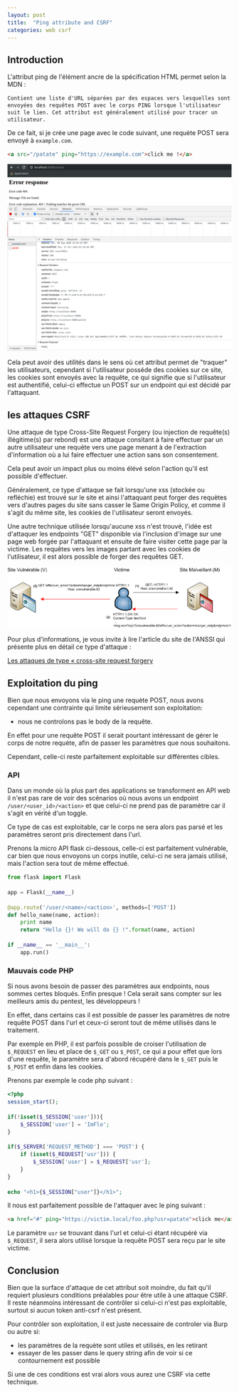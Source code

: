 ```yaml
---
layout: post
title:  "Ping attribute and CSRF"
categories: web csrf
---
```


## Introduction

L'attribut ping de l'élément ancre de la spécification HTML permet selon la MDN : 

```
Contient une liste d'URL séparées par des espaces vers lesquelles sont envoyées des requêtes POST avec le corps PING lorsque l'utilisateur suit le lien. Cet attribut est généralement utilisé pour tracer un utilisateur.
```

De ce fait, si je crée une page avec le code suivant, une requète POST sera envoyé à `example.com`.

```html
<a src="/patate" ping="https://example.com">click me !</a>
```

![](/assets/img/csrf_01.png)


Cela peut avoir des utilités dans le sens où cet attribut permet de "traquer" les utilisateurs, cependant si l'utilisateur posséde des cookies sur ce site, les cookies sont envoyés avec la requête, ce qui signifie que si l'utilisateur est authentifié, celui-ci effectue un POST sur un endpoint qui est décidé par l'attaquant.


## les attaques CSRF

Une attaque de type Cross-Site Request Forgery (ou injection de requête(s) illégitime(s) par rebond) est une attaque consitant à faire effectuer par un autre utilisateur une requète vers une page menant à de l'extraction d'information où a lui faire effectuer une action sans son consentement. 

Cela peut avoir un impact plus ou moins élévé selon l'action qu'il est possible d'effectuer.

Généralement, ce type d'attaque se fait lorsqu'une xss (stockée ou refléchie) est trouvé sur le site et ainsi l'attaquant peut forger des requètes vers d'autres pages du site sans casser le Same Origin Policy, et comme il s'agit du même site, les cookies de l'utilisateur seront envoyés.

Une autre technique utilisée lorsqu'aucune xss n'est trouvé, l'idée est d'attaquer les endpoints "GET" disponible via l'inclusion d'image sur une page web forgée par l'attaquant et ensuite de faire visiter cette page par la victime. Les requêtes vers les images partant avec les cookies de l'utilisateur, il est alors possible de forger des requêtes GET.

![](/assets/img/csrf_02.png)

Pour plus d'informations, je vous invite à lire l'article du site de l'ANSSI qui présente plus en détail ce type d'attaque : 

[Les attaques de type « cross-site request forgery](https://www.cert.ssi.gouv.fr/information/CERTA-2008-INF-003/)


## Exploitation du ping

Bien que nous envoyons via le ping une requète POST, nous avons cependant une contrainte qui limite sérieusement son exploitation: 

- nous ne controlons pas le body de la requête.

En effet pour une requête POST il serait pourtant intéressant de gérer le corps de notre requète, afin de passer les paramètres que nous souhaitons.

Cependant, celle-ci reste parfaitement exploitable sur différentes cibles.

### API

Dans un monde où la plus part des applications se transforment en API web il n'est pas rare de voir des scénarios où nous avons un endpoint `/user/<user_id>/<action>` et que celui-ci ne prend pas de paramètre car il s'agit en vérité d'un toggle. 

Ce type de cas est exploitable, car le corps ne sera alors pas parsé et les paramètres seront pris directement dans l'url.

Prenons la micro API flask ci-dessous, celle-ci est parfaitement vulnérable, car bien que nous envoyons un corps inutile, celui-ci ne sera jamais utilisé, mais l'action sera tout de même effectué.

```python
from flask import Flask

app = Flask(__name__)

@app.route('/user/<name>/<action>', methods=['POST'])
def hello_name(name, action):
    print name
    return "Hello {}! We will do {} !".format(name, action)

if __name__ == '__main__':
    app.run()
```

### Mauvais code PHP

Si nous avons besoin de passer des paramètres aux endpoints, nous sommes certes bloqués. Enfin presque ! Cela serait sans compter sur les meilleurs amis du pentest, les développeurs !

En effet, dans certains cas il est possible de passer les paramètres de notre requête POST dans l'url et ceux-ci seront tout de même utilisés dans le traitement.

Par exemple en PHP, il est parfois possible de croiser l'utilisation de `$_REQUEST` en lieu et place de `$_GET` ou `$_POST`, ce qui a pour effet que lors d'une requête, le paramètre sera d'abord récupéré dans le `$_GET` puis le `$_POST` et enfin dans les cookies.

Prenons par exemple le code php suivant :

```php
<?php
session_start();

if(!isset($_SESSION['user'])){
	$_SESSION['user'] = 'ImFlo';
}

if($_SERVER['REQUEST_METHOD'] === 'POST') {
	if (isset($_REQUEST['usr'])) {
		$_SESSION['user'] = $_REQUEST['usr'];
	}
}

echo "<h1>{$_SESSION["user"]}</h1>";
```

Il nous est parfaitement possible de l'attaquer avec le ping suivant :

```html
<a href="#" ping="https://victim.local/foo.php?usr=patate">click me</a>
```

Le paramètre `usr` se trouvant dans l'url et celui-ci étant récupéré via `$_REQUEST`, il sera alors utilisé lorsque la requête POST sera reçu par le site victime.

## Conclusion

Bien que la surface d'attaque de cet attribut soit moindre, du fait qu'il requiert plusieurs conditions préalables pour être utile à une attaque CSRF. Il reste néanmoins intéressant de contrôler si celui-ci n'est pas exploitable, surtout si aucun token anti-csrf n'est présent.

Pour contrôler son exploitation, il est juste necessaire de controler via Burp ou autre si: 
- les paramètres de la requète sont utiles et utilisés, en les retirant 
- essayer de les passer dans le query string afin de voir si ce contournement est possible 

Si une de ces conditions est vrai alors vous aurez une CSRF via cette technique.
